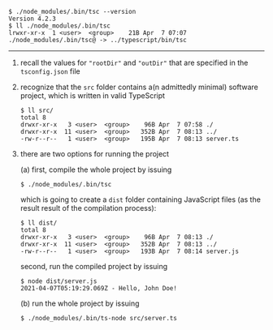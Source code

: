 ```
$ ./node_modules/.bin/tsc --version
Version 4.2.3
$ ll ./node_modules/.bin/tsc 
lrwxr-xr-x  1 <user>  <group>    21B Apr  7 07:07 ./node_modules/.bin/tsc@ -> ../typescript/bin/tsc
```

---

1. recall the values for `"rootDir"` and `"outDir"` that are specified in the `tsconfig.json` file

2. recognize that the `src` folder contains a(n admittedly minimal) software project, which is written in valid TypeScript

    ```
    $ ll src/
    total 8
    drwxr-xr-x   3 <user>  <group>    96B Apr  7 07:58 ./
    drwxr-xr-x  11 <user>  <group>   352B Apr  7 08:13 ../
    -rw-r--r--   1 <user>  <group>   195B Apr  7 08:13 server.ts
    ```

3. there are two options for running the project

    (a) first, compile the whole project by issuing

    ```
    $ ./node_modules/.bin/tsc
    ```

    which is going to create a `dist` folder containing JavaScript files (as the result result of the compilation process):

    ```
    $ ll dist/
    total 8
    drwxr-xr-x   3 <user>  <group>    96B Apr  7 08:13 ./
    drwxr-xr-x  11 <user>  <group>   352B Apr  7 08:13 ../
    -rw-r--r--   1 <user>  <group>   193B Apr  7 08:14 server.js
    ```

    second, run the compiled project by issuing

    ```
    $ node dist/server.js
    2021-04-07T05:19:29.069Z - Hello, John Doe!
    ```

    (b) run the whole project by issuing

    ```
    $ ./node_modules/.bin/ts-node src/server.ts
    ```

